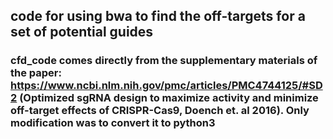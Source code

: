 ## code for using bwa to find the off-targets for a set of potential guides

### cfd_code comes directly from the supplementary materials of the paper: https://www.ncbi.nlm.nih.gov/pmc/articles/PMC4744125/#SD2 (Optimized sgRNA design to maximize activity and minimize off-target effects of CRISPR-Cas9, Doench et. al 2016). Only modification was to convert it to python3
